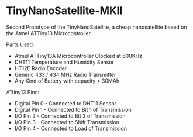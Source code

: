 # TinyNanoSatellite-MKII

Second Prototype of the TinyNanoSatellite, a cheap nanosatellite based on the Atmel ATTiny13 Microcontroller.

Parts Used:
* Atmel ATTiny13A Microcontroller Clocked at 600KHz
* DHT11 Temperature and Humidity Sensor
* HT12E Radio Encoder
* Generic 433 / 434 MHz Radio Transmitter
* Any Kind of Battery with capacity > 30MAh

ATtiny13 Pins:

* Digital Pin 0 - Connected to DHT11 Sensor
* Digital Pin 1 - Connected to Bit 1 of Transmission
* I/O Pin 2 - Connected to Bit 2 of Transmission
* I/O Pin 3 - Connected to Shift Transmission
* I/O Pin 4 - Connected to Load of Transmission
